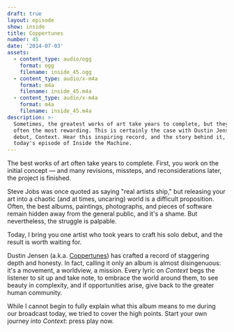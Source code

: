 ```yaml
---
draft: true
layout: episode
show: inside
title: Coppertunes
number: 45
date: '2014-07-03'
assets:
  - content_type: audio/ogg
    format: ogg
    filename: inside_45.ogg
  - content_type: audio/x-m4a
    format: m4a
    filename: inside_45.m4a
  - content_type: audio/x-m4a
    format: m4a
    filename: inside_45.m4a
description: >-
  Sometimes, the greatest works of art take years to complete, but they're also
  often the most rewarding. This is certainly the case with Dustin Jensen's solo
  debut, Context. Hear this inspiring record, and the story behind it, on
  today's episode of Inside the Machine.
---
```

The best works of art often take years to complete. First, you work on the initial concept &mdash; and many revisions, missteps, and reconsiderations later, the project is finished. 

Steve Jobs was once quoted as saying "real artists ship," but releasing your art into a chaotic (and at times, uncaring) world is a difficult proposition. Often, the best albums, paintings, photographs, and pieces of software remain hidden away from the general public, and it's a shame. But nevertheless, the struggle is palpable.

Today, I bring you one artist who took years to craft his solo debut, and the result is worth waiting for.

Dustin Jensen (a.k.a. [Coppertunes](http://coppertunes.com)) has crafted a record of staggering depth and honesty. In fact, calling it only an album is almost disingenuous: it's a movement, a worldview, a mission. Every lyric on *Context* begs the listener to sit up and take note, to embrace the world around them, to see beauty in complexity, and if opportunities arise, give back to the greater human community.

While I cannot begin to fully explain what this album means to me during our broadcast today, we tried to cover the high points. Start your own journey into *Context*: press play now.